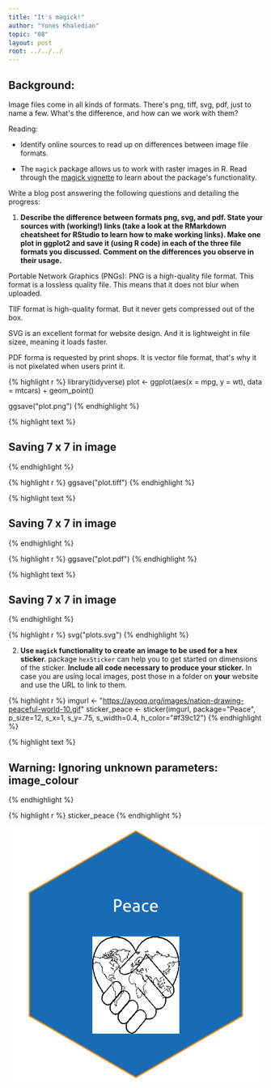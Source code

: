 ```yaml
---
title: "It's magick!"
author: "Yones Khaledian"
topic: "08"
layout: post
root: ../../../
---
```


## Background:

Image files come in all kinds of formats. There's png, tiff, svg, pdf, just to name a few. What's the difference, and how can we work with them?

Reading: 

  - Identify online sources to read up on differences between image file formats. 

  - The `magick` package allows us to work with raster images in R. Read through the  [magick vignette](https://cran.r-project.org/web/packages/magick/vignettes/intro.html) to learn about the package's functionality.

Write a blog post answering the following questions and detailing the progress: 

1. **Describe the difference between formats png, svg, and pdf. State your sources with (working!) links (take a look at the RMarkdown cheatsheet for RStudio to learn how to make working links). Make one plot in ggplot2 and save it (using R code) in each of the three file formats you discussed. Comment on the differences you observe in their usage.**

Portable Network Graphics (PNGs): PNG is a high-quality file format. This format is a lossless quality file. This means that it does not blur when uploaded. 

TIIF format is high-quality format. But it never gets compressed out of the box.

SVG is an excellent format for website design. And it is lightweight in file sizee, meaning it loads faster.

PDF forma is requested by print shops. It is vector file format, that's why it is not pixelated when users print it. 


{% highlight r %}
library(tidyverse)
plot <- ggplot(aes(x = mpg, y = wt), data = mtcars) + geom_point()

ggsave("plot.png")
{% endhighlight %}



{% highlight text %}
## Saving 7 x 7 in image
{% endhighlight %}



{% highlight r %}
ggsave("plot.tiff")
{% endhighlight %}



{% highlight text %}
## Saving 7 x 7 in image
{% endhighlight %}



{% highlight r %}
ggsave("plot.pdf")
{% endhighlight %}



{% highlight text %}
## Saving 7 x 7 in image
{% endhighlight %}



{% highlight r %}
svg("plots.svg")
{% endhighlight %}


2. **Use `magick` functionality to create an image to be used for a hex sticker.**  package `hexSticker` can help you to get started on dimensions of the sticker. **Include all code necessary to produce your sticker.** In case you are using local images, post those in a folder on **your** website and use the URL to link to them.


{% highlight r %}
imgurl <- "https://ayoqq.org/images/nation-drawing-peaceful-world-10.gif"
sticker_peace <- sticker(imgurl, package="Peace", p_size=12, s_x=1, s_y=.75, s_width=0.4, h_color="#f39c12")
{% endhighlight %}



{% highlight text %}
## Warning: Ignoring unknown parameters: image_colour
{% endhighlight %}



{% highlight r %}
sticker_peace
{% endhighlight %}

![center](../figure/08/YonesKhaledian/unnamed-chunk-2-1.png)
